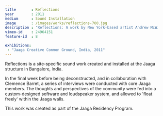 ```yaml
---
title       : Reflections
year        : 2011
medium      : Sound Installation
image       : /images/works/reflections-700.jpg
description : "Reflections: A work by New York-based artist Andrew McWilliams."
vimeo-id    : 24964151
feature-id  : 8

exhibitions:
 - "Jaaga Creative Common Ground, India, 2011"
---
```

<p>
	<span class="title">Reflections</span> is a site-specific sound work created and installed at the Jaaga structure in Bangalore, India.
</p>
<p>
	In the final week before being deconstructed, and in collaboration with Clemence Barret, a series of interviews were conducted with core Jaaga members. The thoughts and perspectives of the community were fed into a custom-designed software and loudspeaker system, and allowed to 'float freely' within the Jaaga walls.
</p>
<p>
	This work was created as part of the Jaaga Residency Program.
</p>